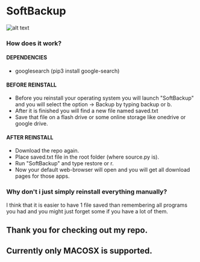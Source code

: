 # SoftBackup

![alt text](https://mk0atomicsmashcd7n46.kinstacdn.com/wp-content/uploads/2018/05/backup_strategy_wysiwyg.gif)

### How does it work?

#### DEPENDENCIES

- googlesearch (pip3 install google-search)

#### BEFORE REINSTALL

- Before you reinstall your operating system you will launch "SoftBackup" and you will select the option -> Backup by typing backup or b.
- After it is finished you will find a new file named saved.txt
- Save that file on a flash drive or some online storage like onedrive or google drive.

#### AFTER REINSTALL
- Download the repo again.
- Place saved.txt file in the root folder (where source.py is).
- Run "SoftBackup" and type restore or r.
- Now your default web-browser will open and you will get all download pages for those apps.

### Why don't i just simply reinstall everything manually?

I think that it is easier to have 1 file saved than remembering all programs you had and you might just forget some if you have a lot of them.

## Thank you for checking out my repo.
## Currently only MACOSX is supported.
